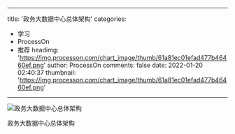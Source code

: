 
---
title: '政务大数据中心总体架构'
categories: 
 - 学习
 - ProcessOn
 - 推荐
headimg: 'https://img.processon.com/chart_image/thumb/61a81ec01efad477b46460ef.png'
author: ProcessOn
comments: false
date: 2022-01-20 02:40:37
thumbnail: 'https://img.processon.com/chart_image/thumb/61a81ec01efad477b46460ef.png'
---

<div>   
<img class="thumb" alt="政务大数据中心总体架构" src="https://img.processon.com/chart_image/thumb/61a81ec01efad477b46460ef.png" referrerpolicy="no-referrer">
<p>政务大数据中心总体架构</p>  
</div>
            
